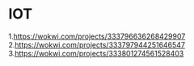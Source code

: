 # IOT
1.https://wokwi.com/projects/333796636268429907
2.https://wokwi.com/projects/333797944251646547
3.https://wokwi.com/projects/333801274561528403
